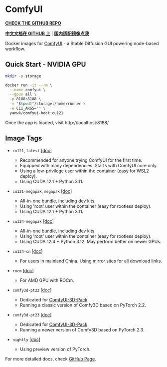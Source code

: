 # ComfyUI

**[CHECK THE GITHUB REPO](https://github.com/YanWenKun/ComfyUI-Docker)**

**[中文文档在 GITHUB 上](https://github.com/YanWenKun/ComfyUI-Docker/blob/main/README.zh.adoc)** 
| 
**[国内适配镜像点我](https://gitee.com/yanwenkun/ComfyUI-Docker/tree/main/cu124-cn)**

Docker images for [ComfyUI](https://github.com/comfyanonymous/ComfyUI) - a Stable Diffusion GUI powering node-based workflow.

## Quick Start - NVIDIA GPU

```sh
mkdir -p storage

docker run -it --rm \
  --name comfyui \
  --gpus all \
  -p 8188:8188 \
  -v "$(pwd)"/storage:/home/runner \
  -e CLI_ARGS="" \
  yanwk/comfyui-boot:cu121
```

Once the app is loaded, visit http://localhost:8188/

## Image Tags

- `cu121`, `latest` [\[doc\]](https://github.com/YanWenKun/ComfyUI-Docker/tree/main/cu121)

  - Recommended for anyone trying ComfyUI for the first time.
  - Equipped with many dependencies. Starts with ComfyUI core only.
  - Using a low-privilege user within the container (easy for WSL2 deploy).
  - Using CUDA 12.1 + Python 3.11.

- `cu121-megapak`, `megapak` [\[doc\]](https://github.com/YanWenKun/ComfyUI-Docker/tree/main/cu121-megapak)

  - All-in-one bundle, including dev kits.
  - Using 'root' user within the container (easy for rootless deploy).
  - Using CUDA 12.1 + Python 3.11.

- `cu124-megapak` [\[doc\]](https://github.com/YanWenKun/ComfyUI-Docker/tree/main/cu124-megapak)

  - All-in-one bundle, including dev kits.
  - Using 'root' user within the container (easy for rootless deploy).
  - Using CUDA 12.4 + Python 3.12. May perform better on newer GPUs.

- `cu124-cn` [\[doc\]](https://github.com/YanWenKun/ComfyUI-Docker/tree/main/cu124-cn)

  - For users in mainland China. Using mirror sites for all download links.

- `rocm` [\[doc\]](https://github.com/YanWenKun/ComfyUI-Docker/tree/main/rocm)

  - For AMD GPU with ROCm.

- `comfy3d-pt22` [\[doc\]](https://github.com/YanWenKun/ComfyUI-Docker/tree/main/comfy3d-pt22)

  - Dedicated for [ComfyUI-3D-Pack](https://github.com/MrForExample/ComfyUI-3D-Pack).
  - Running a classic version of Comfy3D based on PyTorch 2.2.

- `comfy3d-pt23` [\[doc\]](https://github.com/YanWenKun/ComfyUI-Docker/tree/main/comfy3d-pt23)

  - Dedicated for [ComfyUI-3D-Pack](https://github.com/MrForExample/ComfyUI-3D-Pack).
  - Running a newer version of Comfy3D based on PyTorch 2.3.

- `nightly` [\[doc\]](https://github.com/YanWenKun/ComfyUI-Docker/tree/main/nightly)

  - Using preview version of PyTorch.

For more detailed docs, check [GitHub Page](https://github.com/YanWenKun/ComfyUI-Docker).
